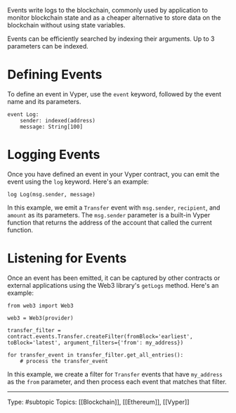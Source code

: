 Events write logs to the blockchain, commonly used by application to monitor blockchain state and as a cheaper alternative to store data on the blockchain without using state variables.

Events can be efficiently searched by indexing their arguments. Up to 3 parameters can be indexed.

# Defining Events

To define an event in Vyper, use the `event` keyword, followed by the event name and its parameters.
```vyper
event Log:
	sender: indexed(address)
	message: String[100]
```

# Logging Events
Once you have defined an event in your Vyper contract, you can emit the event using the `log` keyword. Here's an example:

```vyper
log Log(msg.sender, message)
```

In this example, we emit a `Transfer` event with `msg.sender`, `recipient`, and `amount` as its parameters. The `msg.sender` parameter is a built-in Vyper function that returns the address of the account that called the current function.


# Listening for Events

Once an event has been emitted, it can be captured by other contracts or external applications using the Web3 library's `getLogs` method. Here's an example:

```vyper
from web3 import Web3

web3 = Web3(provider)

transfer_filter = contract.events.Transfer.createFilter(fromBlock='earliest', toBlock='latest', argument_filters={'from': my_address})

for transfer_event in transfer_filter.get_all_entries():
    # process the transfer_event

```

In this example, we create a filter for `Transfer` events that have `my_address` as the `from` parameter, and then process each event that matches that filter.

___
Type: #subtopic 
Topics: [[Blockchain]], [[Ethereum]], [[Vyper]]

